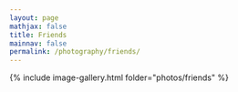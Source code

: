 ```yaml
---
layout: page
mathjax: false
title: Friends
mainnav: false
permalink: /photography/friends/
---
```



{% include image-gallery.html folder="photos/friends" %}
